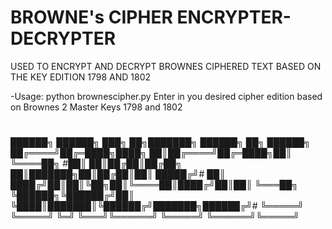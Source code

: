 # BROWNE's CIPHER ENCRYPTER-DECRYPTER
USED TO ENCRYPT AND DECRYPT BROWNES CIPHERED TEXT BASED ON THE KEY EDITION 1798 AND 1802

-Usage: python brownescipher.py
Enter in you desired cipher edition based on Brownes 2 Master Keys 1798 and 1802


#
 ██████╗ ██████╗ ███╗   ██╗███████╗ ██████╗ ██╗     ██████╗ 
██╔════╝██╔═████╗████╗  ██║██╔════╝██╔═████╗██║     ╚════██╗
#██║     ██║██╔██║██╔██╗ ██║███████╗██║██╔██║██║      █████╔╝#
██║     ████╔╝██║██║╚██╗██║╚════██║████╔╝██║██║      ╚═══██╗
╚██████╗╚██████╔╝██║ ╚████║███████║╚██████╔╝███████╗██████╔╝#
 ╚═════╝ ╚═════╝ ╚═╝  ╚═══╝╚══════╝ ╚═════╝ ╚══════╝╚═════╝ 
